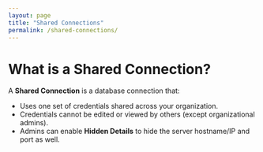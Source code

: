 ```yaml
---
layout: page
title: "Shared Connections"
permalink: /shared-connections/
---
```


# What is a Shared Connection?

A **Shared Connection** is a database connection that:
- Uses one set of credentials shared across your organization.
- Credentials cannot be edited or viewed by others (except organizational admins).
- Admins can enable **Hidden Details** to hide the server hostname/IP and port as well.

